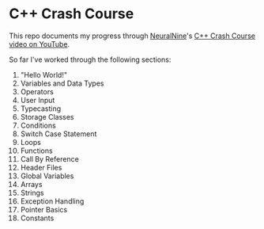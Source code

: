 # C++ Crash Course

This repo documents my progress through [NeuralNine](https://www.neuralnine.com/)'s [C++ Crash Course video on YouTube](https://youtu.be/P2jVybFyh3A).

So far I've worked through the following sections:
1. "Hello World!"
2. Variables and Data Types
3. Operators
4. User Input
5. Typecasting
6. Storage Classes
7. Conditions
8. Switch Case Statement
9. Loops
10. Functions
11. Call By Reference
12. Header Files
13. Global Variables
14. Arrays
15. Strings
16. Exception Handling
17. Pointer Basics
18. Constants